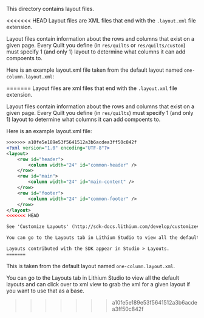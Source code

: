 This directory contains layout files.  

<<<<<<< HEAD
Layout files are XML files that end with the `.layout.xml` file extension.

Layout files contain information about the rows and columns that exist on a given page.  Every Quilt you define (in `res/quilts` or `res/quilts/custom`) must specify 1 (and only 1) layout to determine what columns it can add compoents to.  

Here is an example layout.xml file taken from the default layout named `one-column.layout.xml`:


=======
Layout files are xml files that end with the `.layout.xml` file extension.

Layout files contain information about the rows and columns that exist on a given page.  Every Quilt you define (in `res/quilts`) must specify 1 (and only 1) layout to determine what columns it can add compoents to.  

Here is an example layout.xml file:

```xml
>>>>>>> a10fe5e189e53f5641512a3b6acdea3ff50c842f
<?xml version="1.0" encoding="UTF-8"?>
<layout>
	<row id="header">
		<column width="24" id="common-header" />
	</row>
	<row id="main">
		<column width="24" id="main-content" />
	</row>
	<row id="footer">
		<column width="24" id="common-footer" />
	</row>
</layout>
<<<<<<< HEAD

See 'Customize Layouts' (http://sdk-docs.lithium.com/develop/customize#layouts) for attribute descriptions.

You can go to the Layouts tab in Lithium Studio to view all the default layouts and can click over to xml view to grab the xml for a given layout if you want to use that as a base.

Layouts contributed with the SDK appear in Studio > Layouts.
=======
```
This is taken from the default layout named `one-column.layout.xml`.

You can go to the Layouts tab in Lithium Studio to view all the default layouts and can click over to xml view to grab the xml for a given layout if you want to use that as a base.
>>>>>>> a10fe5e189e53f5641512a3b6acdea3ff50c842f
